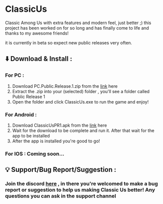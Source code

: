 # ClassicUs
Classic Among Us with extra features and modern feel, just better ;)
this project has been worked on for so long and has finally come to life and thanks to my awesome friends!

it is currently in beta so expect new public releases very often.

## ⬇️ Download & Install :
### For PC : 
1. Download PC.Public.Release.1.zip from the [link](https://github.com/DlovanAU/ClassicUs/releases) here
2. Extract the .zip into your (selected) folder , you'll see a folder called Public Release 1
3. Open the folder and click ClassicUs.exe to run the game and enjoy!

### For Android :
1. Download ClassicUsPR1.apk from the [link](https://github.com/DlovanAU/ClassicUs/releases) here
2. Wait for the download to be complete and run it. After that wait for the app to be installed
3. After the app is installed you're good to go!

### For IOS : Coming soon...

## 💡 Support/Bug Report/Suggestion :
### Join the discord [here](https://discord.gg/ApDDJKmANg) , in there you're welcomed to make a bug report or suggestion to help us making Classic Us better! Any questions you can ask in the support channel

